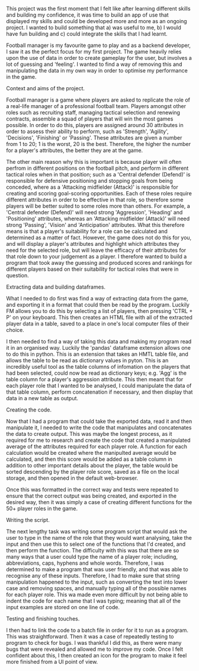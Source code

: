 This project was the first moment that I felt like after learning different skills and building my confidence, it was time to build an app of use that displayed my skills and could be developed more and more as an ongoing project. I wanted to build something that a) was useful to me, b) I would have fun building and c) could integrate the skills that I had learnt.

Football manager is my favourite game to play and as a backend developer, I saw it as the perfect focus for my first project. The game heavily relies upon the use of data in order to create gameplay for the user, but involves a lot of guessing and 'feeling'. I wanted to find a way of removing this and manipulating the data in my own way in order to optimise my performance in the game.

Context and aims of the project.

Football manager is a game where players are asked to replicate the role of a real-life manager of a professional football team. Players amongst other roles such as recruiting staff, managing tactical selection and renewing contracts, assemble a squad of players that will win the most games possible. In order to do this, players are assigned around 30 attributes in order to assess their ability to perform, such as 'Strength', 'Agility', 'Decisions', 'Finishing' or 'Passing'. These attributes are given a number from 1 to 20; 1 is the worst, 20 is the best. Therefore, the higher the number for a player's attributes, the better they are at the game.

The other main reason why this is important is because player will often perfrom in different positions on the football pitch, and perform in different tactical roles when in that position; such as a 'Central defender (Defend)' is responsible for defensive positioning and stopping goals from being conceded, where as a 'Attacking midfielder (Attack)' is responsible for creating and scoring goal-scoring opportunities. Each of these roles require different attributes in order to be effective in that role, so therefore some players will be better suited to some roles more than others. For example, a 'Central defender (Defend)' will need strong 'Aggression', 'Heading' and 'Positioning' attributes, whereas an 'Attacking midfielder (Attack)' will need strong 'Passing', 'Vision' and 'Anticipation' attributes. What this therefore means is that a player's suitability for a role can be calculated and determined as a matter of fact. However, the game does not do this for you, and will display a player's attributes and highlight which attributes they need for the selected role, but will leave the efficacy of their attributes for that role down to your judgement as a player. I therefore wanted to build a program that took away the guessing and produced scores and rankings for different players based on their suitability for tactical roles that were in question.

Extracting data and building dataframes.

What I needed to do first was find a way of extracting data from the game, and exporting it in a format that could then be read by the program. Luckily FM allows you to do this by selecting a list of players, then pressing 'CTRL + P' on your keyboard. This then creates an HTML file with all of the extracted player data in a table, saved to a place in one's local computer files of their choice.

I then needed to find a way of taking this data and making my program read it in an organised way. Luckily the 'pandas' dataframe extension allows one to do this in python. This is an extension that takes an HMTL table file, and allows the table to be read as dictionary values in pyton. This is an incredibly useful tool as the table columns of infomation on the players that had been selected, could now be read as dictionary keys; e.g. 'Agg' is the table column for a player's aggression attribute. This then meant that for each player role that I wanted to be analysed, I could manipulate the data of that table column, perform concatenation if necessary, and then display that data in a new table as output.

Creating the code.

Now that I had a program that could take the exported data, read it and then manipulate it, I needed to write the code that manipulates and concatenates the data to create output. This was maybe the longest process, as it required for me to research and create the code that created a manipulated average of the attributes required for each player role. A function for each calculation would be created where the manipulted average would be calculated, and then this score would be added as a table column in addition to other important details about the player, the table would be sorted descending by the player role score, saved as a file on the local storage, and then opened in the default web-browser.

Once this was formatted in the correct way and tests were repeated to ensure that the correct output was being created, and exported in the desired way, then it was simply a case of creating different functions for the 50+ player roles in the game.

Writing the script.

The next lengthy task was writing some program script that would ask the user to type in the name of the role that they would want analysing, take the input and then use this to select one of the functions that I'd created, and then perform the function. The difficulty with this was that there are so many ways that a user could type the name of a player role; including, abbreviations, caps, hyphens and whole words. Therefore, I was determined to make a program that was user friendly, and that was able to recognise any of these inputs. Therefore, I had to make sure that string manipulation happened to the input, such as converting the text into lower case and removing spaces, and manually typing all of the possible names for each player role. This wa made even more difficult by not being able to indent the code for each name that I was typing; meaning that all of the input examples are stored on one line of code.

Testing and finishing touches.

I then had to link the code to a batch file in order for it to run as a program. This was straightforward. Then it was a case of repeatedly testing to program to check for bugs. I was thankful I did this, as there were many bugs that were revealed and allowed me to improve my code. Once I felt confident about this, I then created an icon for the program to make it feel more finished from a UI point of view.

